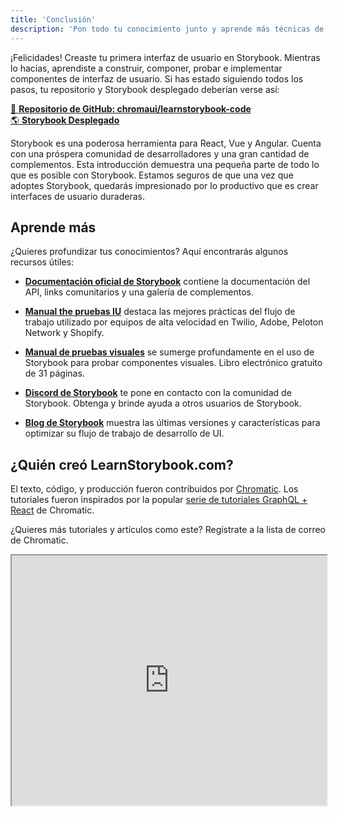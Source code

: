 ```yaml
---
title: 'Conclusión'
description: 'Pon todo tu conocimiento junto y aprende más técnicas de Storybook'
---
```


¡Felicidades! Creaste tu primera interfaz de usuario en Storybook. Mientras lo hacías, aprendiste a construir,
componer, probar e implementar componentes de interfaz de usuario. Si has estado siguiendo todos los pasos, tu repositorio y Storybook desplegado deberían verse así:

[📕 **Repositorio de GitHub: chromaui/learnstorybook-code**](https://github.com/chromaui/learnstorybook-code)
<br/>
[🌎 **Storybook Desplegado**](https://master--5ccbe484c994280020b6d128.chromatic.com)

Storybook es una poderosa herramienta para React, Vue y Angular. Cuenta con una próspera comunidad de desarrolladores y una gran cantidad de complementos. Esta introducción demuestra una pequeña parte de todo lo que es posible con Storybook. Estamos seguros de que una vez que adoptes Storybook, quedarás impresionado por lo productivo que es crear interfaces de usuario duraderas.

## Aprende más

¿Quieres profundizar tus conocimientos? Aquí encontrarás algunos recursos útiles:

- [**Documentación oficial de Storybook**](https://storybook.js.org/docs/react/get-started/introduction) contiene la documentación del API, links comunitarios y una galería de complementos.

- [**Manual the pruebas IU**](https://www.chromatic.com/blog/the-delightful-storybook-workflow) destaca las mejores prácticas del flujo de trabajo utilizado por equipos de alta velocidad en Twilio, Adobe, Peloton Network y Shopify.

- [**Manual de pruebas visuales**](https://storybook.js.org/tutorials/visual-testing-handbook/) se sumerge profundamente en el uso de Storybook para probar componentes visuales. Libro electrónico gratuito de 31 páginas.

- [**Discord de Storybook**](https://discord.gg/UUt2PJb) te pone en contacto con la comunidad de Storybook. Obtenga y brinde ayuda a otros usuarios de Storybook.

- [**Blog de Storybook**](storybook.js.org/blog/) muestra las últimas versiones y características para optimizar su flujo de trabajo de desarrollo de UI.

## ¿Quién creó LearnStorybook.com?

El texto, código, y producción fueron contribuidos por [Chromatic](https://www.chromatic.com/?utm_source=storybook_website&utm_medium=link&utm_campaign=storybook). Los tutoriales fueron inspirados por la popular [serie de tutoriales GraphQL + React](https://www.chromatic.com/blog/graphql-react-tutorial-part-1-6) de Chromatic.

¿Quieres más tutoriales y artículos como este? Regístrate a la lista de correo de Chromatic.

<iframe style="height:400px;width:100%;max-width:800px;margin:0px auto;" src="https://upscri.be/d42fc0?as_embed"></iframe>
